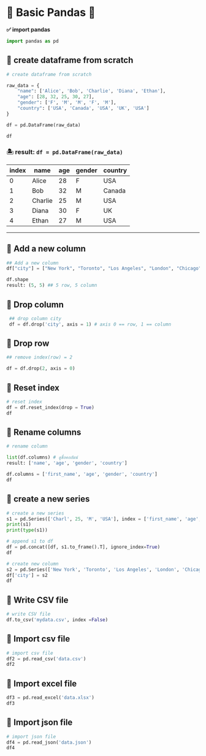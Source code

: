 # 🎄 Basic Pandas 🐼
**✅ import pandas**
```py
import pandas as pd
```
## 🌴 create dataframe from scratch
```py
# create dataframe from scratch

raw_data = {
    "name": ['Alice', 'Bob', 'Charlie', 'Diana', 'Ethan'],
    "age": [28, 32, 25, 30, 27],
    "gender": ['F', 'M', 'M', 'F', 'M'],
    "country": ['USA', 'Canada', 'USA', 'UK', 'USA']
}

df = pd.DataFrame(raw_data)

df
```
### 🏝 result: `df = pd.DataFrame(raw_data)`

| index |   name  | age  | gender | country |
| ----- | ------- | ---- | ------ | ------- |
| 0     | Alice   | 28   | F      | USA     |
| 1     | Bob     | 32   | M      | Canada  |
| 2     | Charlie | 25   | M      | USA     |
| 3     | Diana   | 30   | F      | UK      |
| 4     | Ethan   | 27   | M      | USA     |

---
## 🌴  Add a new column
```py
## Add a new column
df["city"] = ["New York", "Toronto", "Los Angeles", "London", "Chicago"]
```
```py
df.shape
result: (5, 5) ## 5 row, 5 column
```
## 🌴 Drop column
```py
 ## drop column city
 df = df.drop('city', axis = 1) # axis 0 == row, 1 == column
```
## 🌴 Drop row
```py
## remove index(row) = 2

df = df.drop(2, axis = 0)
```
## 🌴 Reset index
```py
# reset index
df = df.reset_index(drop = True)
df
```
## 🌴 Rename columns
```py
# rename column

list(df.columns) # ดูชื่อคอลัมน์
result: ['name', 'age', 'gender', 'country']

df.columns = ['first_name', 'age', 'gender', 'country']
df
```
## 🌴 create a new series
```py
# create a new series
s1 = pd.Series(['Charl', 25, 'M', 'USA'], index = ['first_name', 'age', 'gender', 'country'])
print(s1)
print(type(s1))

# append s1 to df
df = pd.concat([df, s1.to_frame().T], ignore_index=True)
df

# create new column
s2 = pd.Series(['New York', 'Toronto', 'Los Angeles', 'London', 'Chicago'])
df['city'] = s2
df
```

## 🔏 Write CSV file
```py
# write CSV file
df.to_csv('mydata.csv', index =False)
```
## 🔏 Import csv file
```py
# import csv file
df2 = pd.read_csv('data.csv')
df2
```
## 🔏 Import excel file
```py
df3 = pd.read_excel('data.xlsx')
df3
```
## 🔏 Import json file
```py
# import json file
df4 = pd.read_json('data.json')
df4
```
